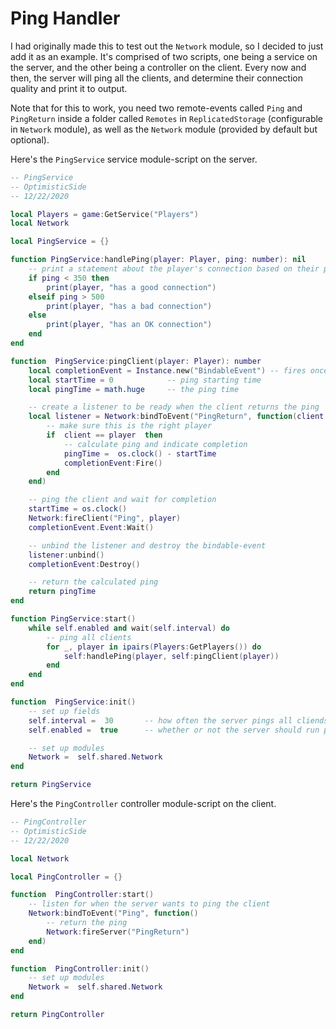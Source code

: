 # Ping Handler
I had originally made this to test out the `Network` module, so I decided to just add it as an example. It's comprised of two scripts, one being a service on the server, and the other being a controller on the client. Every now and then, the server will ping all the clients, and determine their connection quality and print it to output.

Note that for this to work, you need two remote-events called `Ping` and `PingReturn` inside a folder called `Remotes` in `ReplicatedStorage` (configurable in `Network` module), as well as the `Network` module (provided by default but optional).

Here's the `PingService` service module-script on the server.
```lua
-- PingService
-- OptimisticSide
-- 12/22/2020

local Players = game:GetService("Players")
local Network

local PingService = {}

function PingService:handlePing(player: Player, ping: number): nil
    -- print a statement about the player's connection based on their ping
    if ping < 350 then
        print(player, "has a good connection")
    elseif ping > 500
        print(player, "has a bad connection")
    else
	    print(player, "has an OK connection")
    end
end

function  PingService:pingClient(player: Player): number
    local completionEvent = Instance.new("BindableEvent") -- fires once the ping is recieved and recorded
    local startTime = 0            -- ping starting time
    local pingTime = math.huge     -- the ping time

    -- create a listener to be ready when the client returns the ping
    local listener = Network:bindToEvent("PingReturn", function(client: Player)
        -- make sure this is the right player
        if  client == player  then
            -- calculate ping and indicate completion
            pingTime =  os.clock() - startTime
            completionEvent:Fire()
        end
    end)

    -- ping the client and wait for completion
    startTime = os.clock()
    Network:fireClient("Ping", player)
    completionEvent.Event:Wait()

    -- unbind the listener and destroy the bindable-event
    listener:unbind()
    completionEvent:Destroy()

    -- return the calculated ping
    return pingTime
end

function PingService:start()
    while self.enabled and wait(self.interval) do
        -- ping all clients
        for _, player in ipairs(Players:GetPlayers()) do
            self:handlePing(player, self:pingClient(player))
        end
    end
end

function  PingService:init()
    -- set up fields
    self.interval =  30       -- how often the server pings all cliends
    self.enabled =  true      -- whether or not the server should run pinging

    -- set up modules
    Network =  self.shared.Network
end

return PingService
```

Here's the `PingController` controller module-script on the client.
```lua
-- PingController
-- OptimisticSide
-- 12/22/2020

local Network

local PingController = {}

function  PingController:start()
    -- listen for when the server wants to ping the client
    Network:bindToEvent("Ping", function()
        -- return the ping
        Network:fireServer("PingReturn")
    end)
end

function  PingController:init()
    -- set up modules
    Network =  self.shared.Network
end

return PingController
```